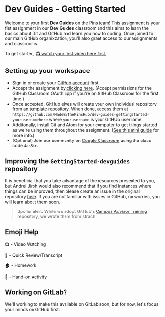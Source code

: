 # Dev Guides - Getting Started

Welcome to your first **Dev Guides** on the Pins team! This assignment is your fist assignment in our **Dev Guides** classroom and this aims to learn the basics about Git and GitHub and learn you how to coding. Once joined to our main GitHub organixzation, you'll also grant access to our assignments and classrooms.

To get started, [:tv: watch your first video here first.](https://youtu.be)

## Setting up your workspace
- Sign in or create your [GitHub account](https://github.com) first.
- Accept the assignment by [clicking here](https://classroom.github.com/a/yDegC1Dc). (Accept permissions for the GitHub Classroom OAuth app if you're on GitHub Classroom for the first time.)
- Once accepted, GitHub elves will create your own individual repository from [an template repository](https://github.com/MadeByThePinsHub/GettingStarted-devguides/). When done, access them at `https://github.com/MadeByThePinsHub/dev-guides-gettingstarted-yourusernamehere` where `yourusername` is your GitHUb username.
- Additonally, install Git and Atom for your computer to get things started as we're using them throughout the assignment. ([See this mini guide](https://github.com/github-campus-advisors/Campus-Advisor-Training#to-get-started) for more info.)
- (Optional) Join our community on [Google Classroom](https://classroom.google.com) using the class code `4as5kr`.

## Improving the `GettingStarted-devguides` repository
It is beneficial that you take advantage of the resources presented to you, but Andrei Jiroh would also recommend that if you find instances where things can be improved, then please create an issue in the original repository [here](https://github.com/MadeByThePinsHub/GettingStarted-devguides/issues). If you are not familiar with issues in GitHub, no worries, you will learn about them soon.

> Spoiler alert: While we adopt GitHub's [Campus Advisor Training](https://github.com/github-campus-advisors/Campus-Advisor-Training) repository, we wrote them from strach.

## Emoji Help

:tv: - Video Watching

:notebook: - Quick Review/Transcript

:house: - Homework

:construction: - Hand-on Activity

## Working on GitLab?
We'll working to make this available on GitLab soon, but for now, let's focus your minds on GitHub first.
